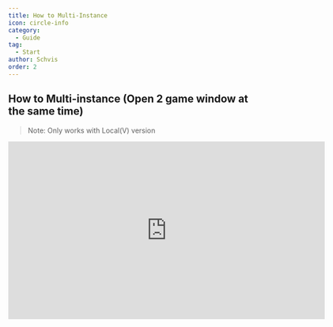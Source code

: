 ```yaml
---
title: How to Multi-Instance
icon: circle-info
category:
  - Guide
tag:
  - Start
author: Schvis
order: 2
---
```


## How to Multi-instance (Open 2 game window at the same time)

 > Note:
 > Only works with Local(V) version
<iframe width="640" height="360" src="https://www.youtube.com/embed/pSAxKoneT64" title="Multi-Instance V (Updated)" frameborder="0" allow="accelerometer; autoplay; clipboard-write; encrypted-media; gyroscope; picture-in-picture; web-share" allowfullscreen></iframe>
